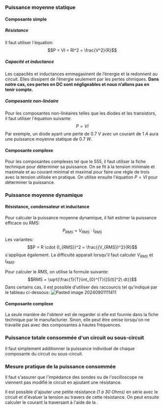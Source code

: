 ### Puissance moyenne statique
#### Composante simple

##### Résistance
Il faut utiliser l'équation: $$P = VI = RI^2 = \frac{V^2}{R}$$
##### Capacité et inductance
Les capacités et inductances emmagasinent de l’énergie et la redonnent au circuit. Elles dissipent de l’énergie seulement par les pertes ohmiques. **Dans notre cas, ces pertes en DC sont négligeables et nous n’allons pas en tenir compte.**
##### Composante non-linéaire
Pour les composantes non-linéaires telles que les diodes et les transistors, il faut utiliser l'équation suivante: $$P=VI$$
Par exemple, un diode ayant une perte de $0.7 \ V$ avec un courant de $1 \ A$ aura une puissance moyenne statique de $0.7 \ W$.

#### Composante complexe
Pour les composantes complexes tel que le 555, il faut utiliser la fiche technique pour déterminer sa puissance. On se fit à la tension minimale et maximale et au courant minimal et maximal pour faire une règle de trois avec la tension utilisée en pratique.
On utilise ensuite l'équation $P=VI$ pour déterminer la puissance.

### Puissance moyenne dynamique
#### Résistance, condensateur et inductance
Pour calculer la puissance moyenne dynamique, il fait estimer la puissance efficace ou RMS: $$P_{RMS} = V_{RMS} \cdot I_{RMS}$$
Les variantes: $$P = R \cdot {I_{RMS}}^2 = \frac{{V_{RMS}}^2}{R}$$
s'applique également. La difficulté apparait lorsqu'il faut calculer $V_{RMS}$ et $I_{RMS}$.

Pour calculer le $RMS$, on utilise la formule suivante: $$RMS = \sqrt{\frac{1}{T}\int_{0}^{T}{[S(t)]^2\ dt}}$$
Dans certains cas, il est possible d'utiliser des raccourcis tel qu'indiqué par le tableau ci-dessous:
![Pasted image 20240901111411](Pasted%20image%2020240901111411.png)

#### Composante complexe
La seule manière de l'obtenir est de regarder si elle est fournie dans la fiche technique par le manufacturier. Sinon, elle peut être omise lorsqu'on ne travaille pas avec des composantes à hautes fréquences.

### Puissance totale consommée d'un circuit ou sous-circuit
Il faut simplement additionner la puissance individuel de chaque composante du circuit ou sous-circuit.

### Mesure pratique de la puissance consommée
Il faut s'assurer que l'impédance des sondes ou de l'oscilloscope ne viennent pas modifié le circuit en ajoutant une résistance.

Il est possible d'ajouter une petite résistance *(1 à 30 Ohms)* en série avec le circuit et d'évaluer la tension au travers de cette résistance. On peut ensuite calculer le courant la traversant à l'aide de la [](Le%20courant%20électrique.md#6.5%20La%20loi%20d'Ohm|loi%20d'Ohm).